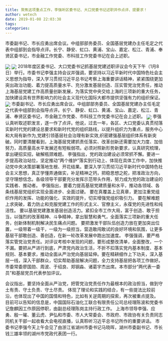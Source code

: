 ```yaml
---
title: 聚焦这项重点工作，李强听区委书记、大口党委书记述职并作点评、提要求！
author: wetech
date: 2019-01-08 22:03:38
tags: 
categories: 
---
```

市委副书记、市长应勇出席会议。中组部部务委员、全国基层党建办主任毛定之代表中组部到会指导点评。长宁、静安、虹口、黄浦、宝山、嘉定、松江、青浦、奉贤区委书记，市金融工作党委、市科技工作党委书记在会上述职。
<!-- more -->
<img align="center" border="0" src="https://imgcdn.yicai.com/uppics/images/2019/01/61fb4eb7682ddc698ef607c2c6138d73.jpg" />
<img align="center" border="0" src="https://imgcdn.yicai.com/uppics/images/2019/01/b1ab7c66fb9b30871260a177dba1d3a3.jpg" />
2018年度区委书记、大口党委书记抓基层党建述职评议会今天下午（1月8日）举行。市委书记李强主持会议并强调，要坚持以习近平新时代中国特色社会主义思想为指导，深入学习贯彻习近平总书记考察上海重要讲话精神，紧紧围绕更加突出政治功能、着力提高质量水平、充分激发基层创造、压实管党治党责任，推动上海基层党建工作高质量创新发展，为落实党中央交给上海的三项新的重大任务，加快建设具有世界影响力的社会主义现代化国际大都市提供坚强有力的组织保证。
<img align="center" border="0" src="https://imgcdn.yicai.com/uppics/images/2019/01/a6d9b0fa1b1a4d64789afe9b02589300.jpg" />
市委副书记、市长应勇出席会议。中组部部务委员、全国基层党建办主任毛定之代表中组部到会指导点评。长宁、静安、虹口、黄浦、宝山、嘉定、松江、青浦、奉贤区委书记，市金融工作党委、市科技工作党委书记在会上述职。
<img align="center" border="0" src="https://imgcdn.yicai.com/uppics/images/2019/01/6d38dc60922697a0db85bba90bd5260d.jpg" />
李强认真听取述职发言，逐一作了点评。他说，过去一年，各区、大口党委认真贯彻落实新时代党的建设总要求和新时代党的组织路线，以提升组织力为重点，服务中心和大局有新作为,党建引领基层社会治理有新实效,织密建强基层组织体系有新突破。同时要清醒看到，上海基层党建抓责任落实、改革创新还需要加大力度、加倍努力，高质量高水平发展还有短板弱项。必须对照新形势新要求，认真研究梳理，拿出硬招实招，破解瓶颈难题。
李强指出，党的政治建设必须常抓不懈。要进一步提高政治站位，坚定推动“两个维护”落实到行动上、体现在具体工作中，加快推动党中央决策部署落地生根、开花结果。要深入学习贯彻习近平新时代中国特色社会主义思想，真正学懂弄通做实，补足精神之钙，把稳思想之舵，把准政治方向，坚守理想信念。各级领导干部要充分发挥示范带头作用，努力成为党的政治建设的实践者、推动者。
李强指出，要着力提高基层党建质量和水平，推动各领域、各条线基层党组织实现全面进步、全面过硬。
要在真覆盖上见真章，更加注重党组织作用的发挥、功能的强化、实效的提升，切实增强党组织吸引力。
要在解难题上求突破，着力防止和克服党建工作的形式主义、官僚主义，永葆党的先进性和纯洁性。
要以基层党建激发基层创造活力。紧扣全市工作大局，富于创造、敢于担当，以强烈的改革精神、斗争精神，拿出智慧和勇气，全面落实三项新的重大任务，创新体制机制解决民生痛点问题。
要把激发干部队伍创造力放在更加突出位置，一级带着一级干，一级为一级担当，营造敢闯敢试的良好环境和氛围，让更多基层干部敢创造、善创造，在新一轮改革发展中跑出加速度。
李强强调，要严格落实管党治党责任。对评议考核中发现的问题，要形成整改清单，全面整改，一个不漏。要把从严进行到底，严肃党内政治生活，不折不扣落实党内基本制度、基本规则、基本要求，推动全面从严治党向基层延伸。要在精耕细作上下功夫，深入基层一线，深入干部群众，切实帮助基层解决问题，全力支持基层把各项工作做好。
市委常委廖国勋、周波、于绍良、郑钢淼、诸葛宇杰出席。本市部分“两代表一委员”和基层党员代表参加评议。
 
 
会议指出，要坚持全面从严治党，把管党治党责任作为最根本的政治担当，做到守土有责、守土负责、守土尽责。
体现了理论和实践的结合，有一些提法比较前沿，也体现出了中国的国情和特色，比如有关逆周期的探索，再次被重点提及。
目前可以告知的信息是，中国国际石油化工联合有限责任公司总经理陈波和党委书记詹麒因工作原因停职，由副总经理陈岗主持行政工作。
上海市领导李强、应勇、殷一璀、董云虎、尹弘和市委、市人大常委会、市政府、市政协有关负责同志同机关干部一起收看大会电视直播，认真聆听习近平总书记所作的重要讲话。
市委书记李强今天上午会见了由浙江省湖州市委书记马晓晖，湖州市委副书记、市长钱三雄率领的湖州市党政代表团一行。
